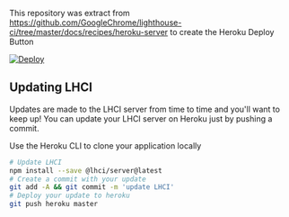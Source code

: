 This repository was extract from https://github.com/GoogleChrome/lighthouse-ci/tree/master/docs/recipes/heroku-server to create the Heroku Deploy Button


[![Deploy](https://www.herokucdn.com/deploy/button.svg)](https://heroku.com/deploy?template=https://github.com/fbbergamo/lhci-heroku)


## Updating LHCI

Updates are made to the LHCI server from time to time and you'll want to keep up! You can update your LHCI server on Heroku just by pushing a commit.

Use the Heroku CLI to clone your application locally

```bash
# Update LHCI
npm install --save @lhci/server@latest
# Create a commit with your update
git add -A && git commit -m 'update LHCI'
# Deploy your update to heroku
git push heroku master
```
